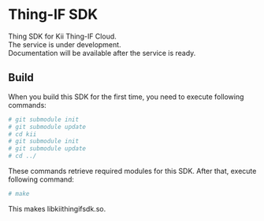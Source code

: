 # Thing-IF SDK
Thing SDK for Kii Thing-IF Cloud.<br>
The service is under development.<br>
Documentation will be available after the service is ready.

## Build

When you build this SDK for the first time, you need to
execute following commands:

```sh
# git submodule init
# git submodule update
# cd kii
# git submodule init
# git submodule update
# cd ../
```

These commands retrieve required modules for this SDK. After
that, execute following command:

```sh
# make
```

This makes libkiithingifsdk.so.
